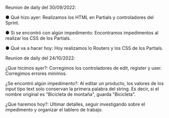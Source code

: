 Reunion de daily del 30/09/2022:

● Qué hizo ayer: Realizamos los HTML en Partials y controladores del Sprint.

● Si se encontró con algún impedimento: Encontramos impedimentos al realizar los CSS de los Partials.

● Qué va a hacer hoy: Hoy realizamos lo Routers y los CSS de los Partials.

Reunion de daily del 24/10/2022:

¿Que hicimos ayer?: Corregimos los controladores de edit, register y user. Corregimos errores minimos. 

¿Se encontró algún impedimento?: Al editar un producto, los valores de los input tipo text solo conservan la primera palabra del string. Es decir, si el nombre original es "Bicicleta de montaña", guarda "Bicicleta". 

¿Que haremos hoy?: Ultimar detalles, seguir investigando sobre el impedimento y organizar el tablero de trabajo.


